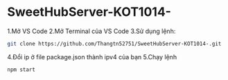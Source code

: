 # SweetHubServer-KOT1014-
1.Mở VS Code
2.Mở Terminal của VS Code
3.Sử dụng lệnh:
```bash
git clone https://github.com/Thangtn52751/SweetHubServer-KOT1014-.git
```
4.Đổi ip ở file package.json thành ipv4 của bạn
5.Chạy lệnh
```bash
npm start
```
